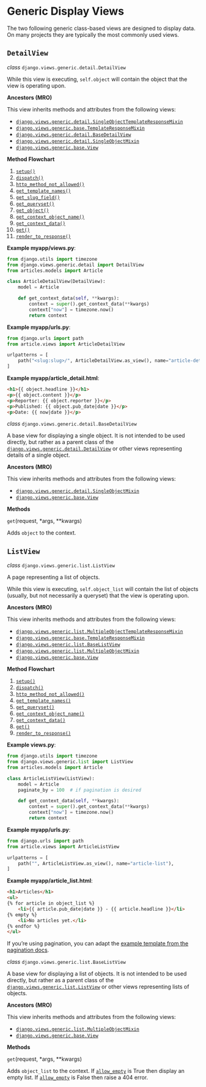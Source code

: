 # Generic Display Views

The two following generic class-based views are designed to display data. On many projects they are typically the most commonly used views.

## `DetailView`

*class* `django.views.generic.detail.DetailView`

While this view is executing, `self.object` will contain the object that the view is operating upon.

**Ancestors (MRO)**

This view inherits methods and attributes from the following views:

*   [`django.views.generic.detail.SingleObjectTemplateResponseMixin`](https://docs.djangoproject.com/en/5.2/mixins-single-object/#django.views.generic.detail.SingleObjectTemplateResponseMixin)
*   [`django.views.generic.base.TemplateResponseMixin`](https://docs.djangoproject.com/en/5.2/mixins-simple/#django.views.generic.base.TemplateResponseMixin)
*   [`django.views.generic.detail.BaseDetailView`](#django.views.generic.detail.BaseDetailView)
*   [`django.views.generic.detail.SingleObjectMixin`](https://docs.djangoproject.com/en/5.2/mixins-single-object/#django.views.generic.detail.SingleObjectMixin)
*   [`django.views.generic.base.View`](https://docs.djangoproject.com/en/5.2/base/#django.views.generic.base.View)

**Method Flowchart**

1.  [`setup()`](https://docs.djangoproject.com/en/5.2/base/#django.views.generic.base.View.setup)
2.  [`dispatch()`](https://docs.djangoproject.com/en/5.2/base/#django.views.generic.base.View.dispatch)
3.  [`http_method_not_allowed()`](https://docs.djangoproject.com/en/5.2/base/#django.views.generic.base.View.http_method_not_allowed)
4.  [`get_template_names()`](https://docs.djangoproject.com/en/5.2/mixins-simple/#django.views.generic.base.TemplateResponseMixin.get_template_names)
5.  [`get_slug_field()`](https://docs.djangoproject.com/en/5.2/mixins-single-object/#django.views.generic.detail.SingleObjectMixin.get_slug_field)
6.  [`get_queryset()`](https://docs.djangoproject.com/en/5.2/mixins-single-object/#django.views.generic.detail.SingleObjectMixin.get_queryset)
7.  [`get_object()`](https://docs.djangoproject.com/en/5.2/mixins-single-object/#django.views.generic.detail.SingleObjectMixin.get_object)
8.  [`get_context_object_name()`](https://docs.djangoproject.com/en/5.2/mixins-single-object/#django.views.generic.detail.SingleObjectMixin.get_context_object_name)
9.  [`get_context_data()`](https://docs.djangoproject.com/en/5.2/mixins-single-object/#django.views.generic.detail.SingleObjectMixin.get_context_data)
10. [`get()`](#django.views.generic.detail.BaseDetailView.get)
11. [`render_to_response()`](https://docs.djangoproject.com/en/5.2/mixins-simple/#django.views.generic.base.TemplateResponseMixin.render_to_response)

**Example myapp/views.py**:

```python
from django.utils import timezone
from django.views.generic.detail import DetailView
from articles.models import Article

class ArticleDetailView(DetailView):
    model = Article

    def get_context_data(self, **kwargs):
        context = super().get_context_data(**kwargs)
        context["now"] = timezone.now()
        return context
```

**Example myapp/urls.py**:

```python
from django.urls import path
from article.views import ArticleDetailView

urlpatterns = [
    path("<slug:slug>/", ArticleDetailView.as_view(), name="article-detail"),
]
```

**Example myapp/article\_detail.html**:

```html
<h1>{{ object.headline }}</h1>
<p>{{ object.content }}</p>
<p>Reporter: {{ object.reporter }}</p>
<p>Published: {{ object.pub_date|date }}</p>
<p>Date: {{ now|date }}</p>
```

*class* `django.views.generic.detail.BaseDetailView`

A base view for displaying a single object. It is not intended to be used directly, but rather as a parent class of the [`django.views.generic.detail.DetailView`](#django.views.generic.detail.DetailView) or other views representing details of a single object.

**Ancestors (MRO)**

This view inherits methods and attributes from the following views:

*   [`django.views.generic.detail.SingleObjectMixin`](https://docs.djangoproject.com/en/5.2/mixins-single-object/#django.views.generic.detail.SingleObjectMixin)
*   [`django.views.generic.base.View`](https://docs.djangoproject.com/en/5.2/base/#django.views.generic.base.View)

**Methods**

`get`(request, *args, **kwargs)

Adds `object` to the context.

## `ListView`

*class* `django.views.generic.list.ListView`

A page representing a list of objects.

While this view is executing, `self.object_list` will contain the list of objects (usually, but not necessarily a queryset) that the view is operating upon.

**Ancestors (MRO)**

This view inherits methods and attributes from the following views:

*   [`django.views.generic.list.MultipleObjectTemplateResponseMixin`](https://docs.djangoproject.com/en/5.2/mixins-multiple-object/#django.views.generic.list.MultipleObjectTemplateResponseMixin)
*   [`django.views.generic.base.TemplateResponseMixin`](https://docs.djangoproject.com/en/5.2/mixins-simple/#django.views.generic.base.TemplateResponseMixin)
*   [`django.views.generic.list.BaseListView`](#django.views.generic.list.BaseListView)
*   [`django.views.generic.list.MultipleObjectMixin`](https://docs.djangoproject.com/en/5.2/mixins-multiple-object/#django.views.generic.list.MultipleObjectMixin)
*   [`django.views.generic.base.View`](https://docs.djangoproject.com/en/5.2/base/#django.views.generic.base.View)

**Method Flowchart**

1.  [`setup()`](https://docs.djangoproject.com/en/5.2/base/#django.views.generic.base.View.setup)
2.  [`dispatch()`](https://docs.djangoproject.com/en/5.2/base/#django.views.generic.base.View.dispatch)
3.  [`http_method_not_allowed()`](https://docs.djangoproject.com/en/5.2/base/#django.views.generic.base.View.http_method_not_allowed)
4.  [`get_template_names()`](https://docs.djangoproject.com/en/5.2/mixins-simple/#django.views.generic.base.TemplateResponseMixin.get_template_names)
5.  [`get_queryset()`](https://docs.djangoproject.com/en/5.2/mixins-multiple-object/#django.views.generic.list.MultipleObjectMixin.get_queryset)
6.  [`get_context_object_name()`](https://docs.djangoproject.com/en/5.2/mixins-multiple-object/#django.views.generic.list.MultipleObjectMixin.get_context_object_name)
7.  [`get_context_data()`](https://docs.djangoproject.com/en/5.2/mixins-multiple-object/#django.views.generic.list.MultipleObjectMixin.get_context_data)
8.  [`get()`](#django.views.generic.list.BaseListView.get)
9.  [`render_to_response()`](https://docs.djangoproject.com/en/5.2/mixins-simple/#django.views.generic.base.TemplateResponseMixin.render_to_response)

**Example views.py**:

```python
from django.utils import timezone
from django.views.generic.list import ListView
from articles.models import Article

class ArticleListView(ListView):
    model = Article
    paginate_by = 100  # if pagination is desired

    def get_context_data(self, **kwargs):
        context = super().get_context_data(**kwargs)
        context["now"] = timezone.now()
        return context
```

**Example myapp/urls.py**:

```python
from django.urls import path
from article.views import ArticleListView

urlpatterns = [
    path("", ArticleListView.as_view(), name="article-list"),
]
```

**Example myapp/article\_list.html**:

```html
<h1>Articles</h1>
<ul>
{% for article in object_list %}
    <li>{{ article.pub_date|date }} - {{ article.headline }}</li>
{% empty %}
    <li>No articles yet.</li>
{% endfor %}
</ul>
```

If you’re using pagination, you can adapt the [example template from the pagination docs](https://docs.djangoproject.com/en/5.2/topics/pagination/#paginating-a-list-view).

*class* `django.views.generic.list.BaseListView`

A base view for displaying a list of objects. It is not intended to be used directly, but rather as a parent class of the [`django.views.generic.list.ListView`](#django.views.generic.list.ListView) or other views representing lists of objects.

**Ancestors (MRO)**

This view inherits methods and attributes from the following views:

*   [`django.views.generic.list.MultipleObjectMixin`](https://docs.djangoproject.com/en/5.2/mixins-multiple-object/#django.views.generic.list.MultipleObjectMixin)
*   [`django.views.generic.base.View`](https://docs.djangoproject.com/en/5.2/base/#django.views.generic.base.View)

**Methods**

`get`(request, *args, **kwargs)

Adds `object_list` to the context. If [`allow_empty`](https://docs.djangoproject.com/en/5.2/mixins-multiple-object/#django.views.generic.list.MultipleObjectMixin.allow_empty) is True then display an empty list. If [`allow_empty`](https://docs.djangoproject.com/en/5.2/mixins-multiple-object/#django.views.generic.list.MultipleObjectMixin.allow_empty) is False then raise a 404 error.